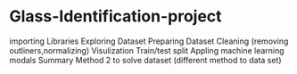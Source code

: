 # Glass-Identification-project

 importing Libraries
 Exploring Dataset
 Preparing Dataset
 Cleaning (removing outliners,normalizing)
Visulization
Train/test split
Appling machine learning modals
Summary
Method 2 to solve dataset (different method to data set)

